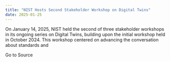 ```yaml
---
title: "NIST Hosts Second Stakeholder Workshop on Digital Twins"
date: 2025-01-25
---
```


On January 14, 2025, NIST held the second of three stakeholder workshops in its ongoing series on Digital Twins, building upon the initial workshop held in October 2024. This workshop centered on advancing the conversation about standards and

Go to Source
